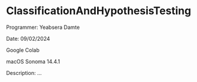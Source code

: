 # ClassificationAndHypothesisTesting
Programmer: Yeabsera Damte

Date: 09/02/2024

Google Colab

macOS Sonoma 14.4.1

Description: ...

